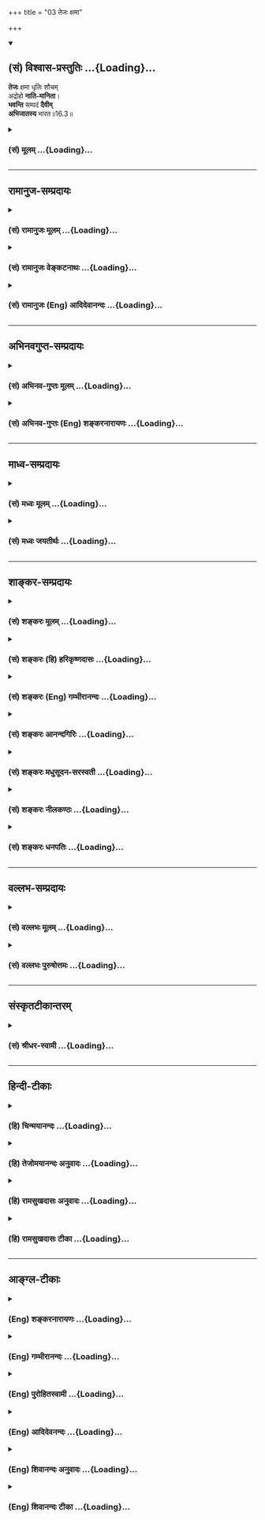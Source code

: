 +++
title = "03 तेजः क्षमा"

+++
<div class="js_include" newlevelforh1="2" title="(सं) विश्वास-प्रस्तुतिः" unfilled url="/purANam_vaiShNavam/mahAbhAratam/06-bhIShma-parva/03-bhagavad-gItA-parva/saMskRtam/vishvAsa-prastutiH/16_daivAsura-sampad-vib/03_tejaH_xamA.md">
<details open><summary><h2>(सं) विश्वास-प्रस्तुतिः ...{Loading}...</h2></summary>

**तेजः** क्षमा धृतिः शौचम्  
अद्रोहो **नाति-मानिता**।  
**भवन्ति** सम्पदं **दैवीम्**  
**अभिजातस्य** भारत॥16.3॥
</details>
</div>
<div class="js_include collapsed" newlevelforh1="3" title="(सं) मूलम्" unfilled url="/purANam_vaiShNavam/mahAbhAratam/06-bhIShma-parva/03-bhagavad-gItA-parva/saMskRtam/mUlam/16_daivAsura-sampad-vib/03_tejaH_xamA.md">
<details><summary><h3>(सं) मूलम् ...{Loading}...</h3></summary>

तेजः क्षमा धृतिः शौचमद्रोहो नातिमानिता।  
भवन्ति सम्पदं दैवीमभिजातस्य भारत।।16.3।।
</details>
</div>


_________________
## रामानुज-सम्प्रदायः
<div class="js_include collapsed" newlevelforh1="3" title="(सं) रामानुजः मूलम्" unfilled url="/purANam_vaiShNavam/mahAbhAratam/06-bhIShma-parva/03-bhagavad-gItA-parva/saMskRtam/rAmAnujaH/mUlam/16_daivAsura-sampad-vib/03_tejaH_xamA.md">
<details><summary><h3>(सं) रामानुजः मूलम् ...{Loading}...</h3></summary>

16.01 इति वीक्षताम्। 
</details>
</div>
<div class="js_include collapsed" newlevelforh1="3" title="(सं) रामानुजः वेङ्कटनाथः" unfilled url="/purANam_vaiShNavam/mahAbhAratam/06-bhIShma-parva/03-bhagavad-gItA-parva/saMskRtam/rAmAnujaH/venkaTanAthaH/16_daivAsura-sampad-vib/03_tejaH_xamA.md">
<details><summary><h3>(सं) रामानुजः वेङ्कटनाथः ...{Loading}...</h3></summary>

  
  
।।16.3।। भूतेतरविषयस्तेजश्शब्दः पराभिभवनसामर्थ्ये अन्यानपेक्षतायां वा
प्रयुज्यते अतोऽत्राभिभावकत्वाविनाभूतमनभिभवनीयत्वं विवक्षितम् तच्च
दुर्जनावकाशप्रदायिकार्पण्याभावद्वारेत्यभिप्रायेणाह -- दुर्जनैरिति।
अक्रोधात् क्षमाया विशेषं दर्शयति -- परनिमित्तपीडानुभवेऽपीति। निरपराधेषु
निर्विकारता ह्यौदासीन्यमात्रम्। न तु क्षमा पठ्यते च निरपराधेष्वपि क्रोधः
-- ब्राह्मणा गणिका वैद्याः सारमेयाश्च कुक्कुटाः। दृष्टमात्रेण कुप्यन्ति
न जाने तत्र कारणम् इतीत्यभिप्रायः। परेषु तं प्रतीति -- परेषां पीडानुभवं
प्रतीत्यर्थः। भयचापलनिवृत्तेः पृथगुक्तत्वादुपस्थितायामपि महत्यामापदि
शास्त्रीयानुष्ठानसङ्कल्पस्य अप्रच्युतावलम्बनमिह सात्त्विकी
धृतिरित्यभिप्रायेणाह -- महत्यामिति। महत्यापदि सम्प्राप्ते() स्मर्तव्यो
भगवान् हरिः \[म.भा.2।68।42\] इति सुकरमुख्यकर्तव्यापरित्यागादितरदपि
कर्तव्यं कृतमेव हि स्यादिति भावः। वक्ष्यति च सात्त्विकीं धृतिंधृत्या यया
धारयते मनःप्राणेन्द्रियक्रियाः। योगेनाव्यभिचारिण्या धृतिः सा पार्थ
सात्त्विकी \[18।33\] इति। योगेनाव्यभिचारिण्या
मोक्षसाधनभूतभगवदुपासनाख्यप्रयोजनेन प्रयोजनान्तरनिरपेक्षयेत्यर्थः।
शरीरवाङ्मनांसि ह्यशुचिपुरुषस्पर्शाशुचिद्रव्योपयोगादिभिरुपहतसत्त्वानि
तेषुतेषु कर्मस्वयोग्यानि शास्त्रैः शिष्यन्ते। तदभावोऽत्र
शौचमित्याहबाह्येति। प्रत्यक्षसिद्धकरणपाटवादिरूपकृत्ययोग्यताव्यवच्छेदायाह
-- शास्त्रीयेति। अहिंसाया उक्तत्वादद्रोहस्य ततो विशेषप्रदर्शनायाह --
परेष्वनुपरोध इति। प्रबलेन हि दुर्बलाः स्ववशे
स्थापिताः,स्वाच्छन्द्यान्निवार्यन्ते; सोऽयमुपरोधः तदकरणमत्रानुपरोध
इत्याह -- स्वच्छन्देति। स्वस्य तु योगोपकारी स्वच्छन्दवृत्तिनिरोधस्तप एव।
अतःपरेष्विति विशेषितम्। मानो गर्व इति पर्यायस्तु सामान्यत इह
निषेद्धुमिष्टः तथापि वंशवीर्यश्रुताद्यनुगुणं मात्रया भवन्नसौ सह्येतापि
अन्यथा भवन्नसुराणां धर्मतया वक्ष्यमाणोऽत्र न प्रसङ्गमर्हतीत्यभिप्रायेण
सोपसर्गमाननिषेध इत्याह -- अस्थाने गर्व इति।  
  
दैवीं सम्पदम् इत्युक्ते देवानां विभूतिः प्रतीयेत सा चात्र नान्वेति
अतोऽभिप्रेतमवतारयितुं व्युत्पत्तिं तावदाह -- देवसम्बन्धिनीति। सत्त्वं
देवगुणं विद्यादितरावासुरौ गुणौ इति विभागात्;सत्त्वात्सञ्जायते ज्ञानम्
\[14।17\] इति सत्त्वस्यानुष्ठानपर्यन्तज्ञानहेतुत्वाच्च
सत्त्वोत्तरत्वादेव भगवदाज्ञां नातिवर्तन्ते तदादावेवाह --
भगवदाज्ञानुवृत्तिशीला इति। सैव च तेषां सम्पदभिमता। अविवेकिनां
भोग्यतत्साधनसमृद्धिवत्तेषां भगवदाज्ञानुवृत्तेः
प्रीतिविषयत्वात्परमपुरुषार्थहेतुत्वाच्चेत्याह -- सा चेति। उक्तं
चमहात्मानस्तु मां पार्थ दैवीं प्रकृतिमाश्रिताः। भजन्त्यनन्यमनसो ज्ञात्वा
भूतादिमव्ययम् \[9।13\] इति। अन्यत्र चविष्णुभक्तिपरो देवः
\[वि.ध.109।74अ.पु.373।12\] इति। जातस्येत्यकर्मकस्य जायतेः
पतत्यादिष्विवोपसर्गवशाद्द्वितीयान्वयमाह -- तामभिमुखीकृत्येति। अभिरभागे
\[अष्टा.1।4।91\] इति कर्मप्रवचनीययोगाद्वा द्वितीया। अभिमुखीकृत्य
अभिलक्ष्य यथा दैवी सम्पद्भवति; तथा कृत्वा जातस्येति यावत्।
ईदृशगुणयुक्तानामेवंविधायाः सम्पदोऽवश्यम्भावित्वमत्र अभिमुखीकरणं
विवक्षितम्। तथा च स्मर्यते -- जायमानं हि पुरुषं यं पश्येन्मधुसूदनः।
सात्त्विकः स तु विज्ञेयः स वै मोक्षार्थचिन्तकः इति। तदिदमाह -- तां
निर्वर्तयितुं जातस्येति। ,

</details>
</div>
<div class="js_include collapsed" newlevelforh1="3" title="(सं) रामानुजः (Eng) आदिदेवानन्दः" unfilled url="/purANam_vaiShNavam/mahAbhAratam/06-bhIShma-parva/03-bhagavad-gItA-parva/saMskRtam/rAmAnujaH/english/AdidevAnandaH/16_daivAsura-sampad-vib/03_tejaH_xamA.md">
<details><summary><h3>(सं) रामानुजः (Eng) आदिदेवानन्दः ...{Loading}...</h3></summary>

16.3 'Grandeur' is the ality by virtue of which one cannot be
overpowered by the wicked. 'Forgiveness' is freedom from the feelings of
antagonism towards others even when they cause injury to oneself.
'Fortitude' is the sense of determination to do one's own duty even
under conditions of great danger. 'Purity' is fitness of the body and
the mind as prescribd in the scriptures for the performance of sacred
deeds. 'Freedom from hatred' is non-interference with others, viz.,
absence of interference in the actions of others according to their
wish. 'Over-pride' (Atimanita) is having unbridled self-esteem; freedom
from misplaced pride is meant here. These are the virtues that are found
in one who is born for the 'divine destiny.' The destiny associated with
the divinities is divine. The divinities are those who are devoted to
carry out the ;ndments of the Lord. It is their destiny. It is obedience
to the ;ndments of the Lord. The meaning is that these are endowments in
those who are born with a tendency or disposition towards them and seek
to attain their fulfilment.

</details>
</div>


_________________
## अभिनवगुप्त-सम्प्रदायः
<div class="js_include collapsed" newlevelforh1="3" title="(सं) अभिनव-गुप्तः मूलम्" unfilled url="/purANam_vaiShNavam/mahAbhAratam/06-bhIShma-parva/03-bhagavad-gItA-parva/saMskRtam/abhinava-guptaH/mUlam/16_daivAsura-sampad-vib/03_tejaH_xamA.md">
<details><summary><h3>(सं) अभिनव-गुप्तः मूलम् ...{Loading}...</h3></summary>

।।16.1 -- 16.5।। एतद्बुद्ध्वा इत्युक्तम्। बोधश्च नाम श्रुतिमयज्ञानान्तरम्
+++(S श्रुत -- )+++ इदमित्थम् इत्येवंभूतयुक्तिचिन्ताभावनामयज्ञानोदेयेन +++(S;;N
चिन्तामयज्ञानोदयेन)+++ विचारविमर्शपरमर्शादिरूपेण
विजातीयन्यक्कारविरहिततद्भावनामयस्वभ्यस्ताकारविज्ञानलाभे सति भवति।
यद्वक्ष्यते +++(S तद्वक्ष्यते N तद्वक्ष्यति)+++ -- विमृश्यैतदशेषेण यथेच्छसी
तथा कुरु +++(XVIII; 63)+++ इति। तत्र श्रुतिमये ज्ञाने गुरुशास्त्रे एव
प्राधान्येन प्रभवतः युक्तिचिन्ताभावनामये तु विमर्शक्षमता असाधारणा
शिष्यगुणसंपत् ( -- रणशिष्य -- ) प्रधानभूता। अतः अर्जुनस्यास्त्येवासौ
इत्यभिप्रायेण वक्ष्यमाणं विमृश्यैतत् इति वाक्यं सविषयं कर्तुं
परिकरबन्धयोजनाभिप्रायेण आह भगवान् गुरुः अभयम् इत्यादि। आसुरभागसन्नविष्टा
तामसी किल अविद्या। सा प्रवृद्धया दिव्यांशग्राहित्या विद्यया बाध्यते (
प्रवृद्धाया -- विद्याया बध्यते) इति वस्तुस्वभाव एषः। त्वं च विद्यात्मानं
दिव्यमंशं सात्त्विकमभिप्रपन्नः तस्मादान्तरीं मोहलक्षणामविद्यां विहाय
बाह्याविद्यात्मशत्रुहननलक्षणं +++(S बाह्यविद्या)+++ शास्त्रीयव्यापारम्
अनुतिष्ठ इत्यध्यायारम्भः। तथाहि -- अभयमित्यादि पाण्डवेत्यन्तम्।
दिव्यांशस्य इमानि चिह्नानि तानि स्फुटमेवाभिलक्ष्यन्ते +++(S;
स्फुटमेवोपलक्ष्यन्ते)+++। दमः +++(S omits दमः)+++ इन्द्रियजयः। चापलं
पूर्वापरमविमृश्य यत् करणम्; तदभावः अचापलम्। तेजः आत्मनि उत्साहग्रहणेन
मितत्वापाकरणम्। दैवी संपदेषा। सा च तव विमोक्षाय; कामनापरिहारात्।
अतस्त्वं शोकं मा प्रापः -- यथा भ्रात्रादीन् हत्वा सुखं कथमश्नुवीय इति।
शिष्टं स्पष्टम्।

</details>
</div>
<div class="js_include collapsed" newlevelforh1="3" title="(सं) अभिनव-गुप्तः (Eng) शङ्करनारायणः" unfilled url="/purANam_vaiShNavam/mahAbhAratam/06-bhIShma-parva/03-bhagavad-gItA-parva/saMskRtam/abhinava-guptaH/english/shankaranArAyaNaH/16_daivAsura-sampad-vib/03_tejaH_xamA.md">
<details><summary><h3>(सं) अभिनव-गुप्तः (Eng) शङ्करनारायणः ...{Loading}...</h3></summary>

6.3 See Coment under 16.5

</details>
</div>


_________________
## माध्व-सम्प्रदायः
<div class="js_include collapsed" newlevelforh1="3" title="(सं) मध्वः मूलम्" unfilled url="/purANam_vaiShNavam/mahAbhAratam/06-bhIShma-parva/03-bhagavad-gItA-parva/saMskRtam/madhvaH/mUlam/16_daivAsura-sampad-vib/03_tejaH_xamA.md">
<details><summary><h3>(सं) मध्वः मूलम् ...{Loading}...</h3></summary>

।।16.3।। क्षमा तु क्रोधाभावेन सहापकर्तुरनपकारः। अक्रोधदोषकृच्छत्रोः
क्षमावान्स निगद्यते इत्यभिधानात्।

</details>
</div>
<div class="js_include collapsed" newlevelforh1="3" title="(सं) मध्वः जयतीर्थः" unfilled url="/purANam_vaiShNavam/mahAbhAratam/06-bhIShma-parva/03-bhagavad-gItA-parva/saMskRtam/madhvaH/jayatIrthaH/16_daivAsura-sampad-vib/03_tejaH_xamA.md">
<details><summary><h3>(सं) मध्वः जयतीर्थः ...{Loading}...</h3></summary>

।।16.3।। अक्रोधः \[16।2\] इत्युक्तत्वात् क्षमेति पुनरुक्तिरित्यत आह --
**क्षमा त्वि**ति। क्रोधं दोषं अपकारं च न करोतीत्यक्रोधदोषकृत्।
शत्रोरपकर्तुः।

</details>
</div>


_________________
## शाङ्कर-सम्प्रदायः
<div class="js_include collapsed" newlevelforh1="3" title="(सं) शङ्करः मूलम्" unfilled url="/purANam_vaiShNavam/mahAbhAratam/06-bhIShma-parva/03-bhagavad-gItA-parva/saMskRtam/shankaraH/mUlam/16_daivAsura-sampad-vib/03_tejaH_xamA.md">
<details><summary><h3>(सं) शङ्करः मूलम् ...{Loading}...</h3></summary>

।।16.3।। --,**तेजः** प्रागल्भ्यं न त्वग्गता दीप्तिः। **क्षमा**
आक्रुष्टस्य ताडितस्य वा अन्तर्विक्रियानुत्पत्तिः; उत्पन्नायां
विक्रियायाम् उपशमन् अक्रोधः इति अवोचाम। इत्थं क्षमायाः अक्रोधस्य च
विशेषः। **धृतिः** देहेन्द्रियेषु अवसादं प्राप्तेषु तस्य प्रतिषेधकः
अन्तःकरणवृत्तिविशेषः; येन उत्तम्भितानि करणानि देहश्च न अवसीदन्ति।
**शौचं** द्विविधं मृज्जलकृतं बाह्यम् आभ्यन्तरं च मनोबुद्ध्योः नैर्मल्यं
मायारागादिकालुष्याभावः एवं द्विविधं शौचम्। **अद्रोहः** परजिघांसाभावः
अहिंसनम्। **नातिमानिता** अत्यर्थं मानः अतिमानः; सः यस्य विद्यते सः
अतिमानी; तद्भावः अतिमानिता; तदभावः नातिमानिता आत्मनः पूज्यतातिशयभावनाभाव
इत्यर्थः। **भवन्ति** अभयादीनि एतदन्तानि **संपदं अभिजातस्य।** किं
विशिष्टां संपदम् **दैवीं** देवानां या संपत् ताम् अभिलक्ष्य जातस्य
देवविभूत्यर्हस्य भाविकल्याणस्य इत्यर्थः; हे **भारत**।। अथ इदानीं आसुरी
संपत् उच्यते --,

</details>
</div>
<div class="js_include collapsed" newlevelforh1="3" title="(सं) शङ्करः (हि) हरिकृष्णदासः" unfilled url="/purANam_vaiShNavam/mahAbhAratam/06-bhIShma-parva/03-bhagavad-gItA-parva/saMskRtam/shankaraH/hindI/harikRShNadAsaH/16_daivAsura-sampad-vib/03_tejaH_xamA.md">
<details><summary><h3>(सं) शङ्करः (हि) हरिकृष्णदासः ...{Loading}...</h3></summary>

।।16.3।। तथा --, तेज प्रागल्भ्य ( तेजस्विता ); चमड़ीकी चमक नहीं। क्षमा --
गाली दी जाने या ताड़ना दी जानेपर भी अन्तःकरणमें विकार उत्पन्न न होना।
उत्पन्न हुए विकारको शान्ति कर देना तो पहले अक्रोधके नामसे कह चुके हैं।
क्षमा और अक्रोधका इतना ही भेद है। धृति शरीर और इन्द्रियादिमें थकावट
उत्पन्न होनेपर; उस थकावटको हटानेवाली जो अन्तःकरणकी वृत्ति है; उसका नाम
धृति है; जिसके द्वारा उत्साहित की हुई इन्द्रियाँ और शरीर कार्यमें नहीं
थकते। शौच दो प्रकारकी शुद्धि; अर्थात् मिट्टी और जल आदिसे बाहरकी शुद्धि;
एवं कपट और रागादिकी कालिमाका अभाव होकर मनबुद्धिकी निर्मलतारूप भीतरकी
शुद्धि; इस प्रकार दो तरह की शुद्धि। अद्रोह -- दूसरेका घात करनेकी इच्छाका
अभाव; यानी हिंसा न करना। अतिमानिताका अभाव अत्यन्त मानका नाम अतिमान है;
वह जिसमें हो वह अतिमानी है; उसका भाव अतिमानिता है; उसका जो अभाव है वह
नातिमानिता है; अर्थात् अपनेमें अतिशय पूज्य भावनाका न होना। हे भारत अभय
से लेकर यहाँतकके ये सब लक्षण; सम्पत्तियुक्त उत्पन्न हुए पुरुषमें होते
हैं। कैसी सम्पत्तिसे युक्त पुरुषमें होते हैं जो दैवी सम्पत्तिको साथ लेकर
उत्पन्न हुआ है; अर्थात् जो देवताओंकी विभूतिका योग्य पात्र है और
भविष्यमें जिसका कल्याण होना निश्चित है; उस पुरुषके ये लक्षण होते हैं।

</details>
</div>
<div class="js_include collapsed" newlevelforh1="3" title="(सं) शङ्करः (Eng) गम्भीरानन्दः" unfilled url="/purANam_vaiShNavam/mahAbhAratam/06-bhIShma-parva/03-bhagavad-gItA-parva/saMskRtam/shankaraH/english/gambhIrAnandaH/16_daivAsura-sampad-vib/03_tejaH_xamA.md">
<details><summary><h3>(सं) शङ्करः (Eng) गम्भीरानन्दः ...{Loading}...</h3></summary>

16.3 Tajah, vigour, not the brightness of the skin; ksama, forgiveness,
absence of internal perturbation when offened or assulated-absence of
anger has been explained by us as the calming down of a perturbed mind;
thus, forgiveness and absence of anger are distinguished; dhrtih,
fortitude, a particular function of the mind which removes the tedium of
the body and organs when they become exhausted, and being rejuvenated by
which the body and organs do not feel any fatigue; saucam, purity-is of
two kinds: external, with the help of earth and water; and internal, the
cleanliness of mind and intellect, the absence of such impurities as
trickery, attachment, etc.; purity of these two kinds; adrohah, freedom
from malice, absence of the desire to injure others, absence of hatred;
na-atimanita, absence of haughtiness-too much self-esteem (mana) is
atimanah; one having that is atimani; its abstract form is atimanita;
absence of that, na-atimanita, i.e., absence of the feeling of one's
being too honourable. These (alities) beginning with fearlessness and
ending with this, O scion of the Bharata dynasty, bhavanti, are; (the
alities) abhijatasya, of one destined to have;-what kind of nature;-the
daivim, divine; sampadam, nature-of one destined to have divine
attributes, of one who is worthy of the excellence of the gods, i.e., of
one who would be illustrations in future. Thereafter, the demoniacal
nature is now being stated:

</details>
</div>
<div class="js_include collapsed" newlevelforh1="3" title="(सं) शङ्करः आनन्दगिरिः" unfilled url="/purANam_vaiShNavam/mahAbhAratam/06-bhIShma-parva/03-bhagavad-gItA-parva/saMskRtam/shankaraH/AnandagiriH/16_daivAsura-sampad-vib/03_tejaH_xamA.md">
<details><summary><h3>(सं) शङ्करः आनन्दगिरिः ...{Loading}...</h3></summary>

।।16.3।। दैवीं संपदं प्राप्तस्य विशेषणान्तराण्यपि सन्तीत्याह --
**किञ्चेति।** व्यावर्त्यं कीर्तयति -- **नेति।** अध्यात्माधिकारादिति
शेषः। क्षमाक्रोधयोरेकार्थत्वेन पौनरुक्त्यमाशङ्क्य परिहरति --
**उत्पन्नायामिति।** तयोरेवं विशेषादपौनरुक्त्यं फलतीत्याह --
**इत्थमिति।** वृत्तिविशेषमेव विशदयति -- **येनेति।** शौचस्य द्वैविध्यमेव
प्रकटयति -- **मृज्जलेत्यादिना।** नैर्मल्यमेव स्फोरयति -- **मायेति।**
उक्तमुपसंहरति -- **एवमिति।** अतिमानित्वाभावमेव व्यनक्ति -- **आत्मन
इति।** कस्यैतानि विशेषणानीत्यपेक्षायामाह -- **भवन्तीति।** साधकस्य
मनुष्यदेहस्थस्यैव कथं दैवीं संपदमभिलक्ष्य जातत्वमित्याशङ्क्याह --
**दैवीति।**

</details>
</div>
<div class="js_include collapsed" newlevelforh1="3" title="(सं) शङ्करः मधुसूदन-सरस्वती" unfilled url="/purANam_vaiShNavam/mahAbhAratam/06-bhIShma-parva/03-bhagavad-gItA-parva/saMskRtam/shankaraH/madhusUdana-sarasvatI/16_daivAsura-sampad-vib/03_tejaH_xamA.md">
<details><summary><h3>(सं) शङ्करः मधुसूदन-सरस्वती ...{Loading}...</h3></summary>

।।16.3।। तेज इति। तेजः प्रागल्भ्यं स्त्रीबालकादिभिर्मूढैरनभिभाव्यत्वम्।
क्षमा सत्यपि सामर्थ्ये परिभवहेतुंप्रति क्रोधस्यानुत्पत्तिः।
धृतिर्देहेन्द्रियेष्ववसादं प्राप्तेष्वपि तदुत्तम्भकः प्रयत्नविशेषः।
येनोत्तम्भितानि करणानि शरीरं च नावसीदन्ति। एतत्त्रयं
क्षत्रियस्यासाधारणम्। शौचमाभ्यन्तरं अर्थप्रयोगादौ मायानृतादिराहित्यं नतु
मृज्जलादिजनितं बाह्यमत्र ग्राह्यम्। तस्य शरीरशुद्धिरूपतया
बाह्यत्वेनान्तःकरणवासनाशोधकत्वाभावात् तद्वासनानामेव
सात्त्विकादिभेदभिन्नानां दैव्यासुर्यादिसंपद्रूपत्वेनात्र
प्रतिपिपादयिषितत्वात्। स्वाध्यायादिवत्केनचिद्रूपेण वासनारूपत्वे
तदप्यादेयमेव। द्रोहः परजिघांसया शस्त्रग्रहणादि तदभावोऽद्रोहः। एतद्वयं
वैश्यस्यासाधारणम्। अत्यर्थं मानितात्मनि
पूज्यत्वातिशयभावनातिमानिता,तदभावो नातिमानिता पूज्येषु नम्रता। अयं
शूद्रस्यासाधारणो धर्मः। तमेतं वेदानुवचनेन ब्राह्मणा विविदिषन्ति यज्ञेन
दानेन तपसाऽनाशकेन इत्यादिश्रुत्या विविदिषौपयिकतया विनियुक्ता असाधारणाः
साधारणाश्च वर्णाश्रमधर्मा इहोपलक्ष्यन्ते। एते धर्मा भवन्ति निष्पद्यन्ते
दैवीं शुद्धसत्वमयीं संपदं वासनासन्ततिं शरीरारम्भकाले
पुण्यकर्मभिरभिव्यक्तामभिलक्ष्य जातस्य पुरुषस्यतं विद्याकर्मणी
समन्वारभेते पूर्वप्रज्ञा च पुण्यः पुण्येन कर्मणा भवति पापः पापेन
इत्यादिश्रुतिभ्यः। हे भारतेति संबोधयन् शुद्धवंशोद्भवत्वेन
पूतत्वात्त्वमेतादृशधर्मयोग्योऽसीति सूचयति।

</details>
</div>
<div class="js_include collapsed" newlevelforh1="3" title="(सं) शङ्करः नीलकण्ठः" unfilled url="/purANam_vaiShNavam/mahAbhAratam/06-bhIShma-parva/03-bhagavad-gItA-parva/saMskRtam/shankaraH/nIlakaNThaH/16_daivAsura-sampad-vib/03_tejaH_xamA.md">
<details><summary><h3>(सं) शङ्करः नीलकण्ठः ...{Loading}...</h3></summary>

।।16.3।। किञ्च तेजः प्रागल्भ्यं न तूग्रता। क्षमा आक्रुष्टस्य ताडितस्य
वान्तर्विक्रियानुत्पत्तिः। उत्पन्नाया विक्रियायाः प्रशमनमक्रोध
इत्युक्तम्। धृतिर्देहेन्द्रियेष्ववसादं प्राप्तेषु तस्य
प्रतिषेधकोऽन्तःकरणवृत्तिविशेषो येनोत्तम्भितानि देहादीनि नावसीदन्ति। शौचं
द्विविधं मृज्जलाभ्यां बाह्यम्; आन्तरं मनोबुद्ध्योर्नैर्मल्यं
मायारागादिकालुष्याभावः। अद्रोहः परजिघांसाया अभावः। नातिमानिता अत्यन्तं
मानराहित्यम्। एतानि अभयादीनि दैवीं सत्त्वप्रधानां संपदं अभिलक्ष्य जातस्य
स्वभावतो भवन्ति हे भारत।

</details>
</div>
<div class="js_include collapsed" newlevelforh1="3" title="(सं) शङ्करः धनपतिः" unfilled url="/purANam_vaiShNavam/mahAbhAratam/06-bhIShma-parva/03-bhagavad-gItA-parva/saMskRtam/shankaraH/dhanapatiH/16_daivAsura-sampad-vib/03_tejaH_xamA.md">
<details><summary><h3>(सं) शङ्करः धनपतिः ...{Loading}...</h3></summary>

।।16.3।। किंच तेजः प्रागल्भ्यं मूढैरभिभवितुमशक्यत्वम्। सत्यपि
विक्रियाकारणाक्रोशादौ विक्रियानुत्पत्तिः क्षमा। उत्पन्नाया विक्रियाया
उपशमनक्रोध मूढैरभिभवितुमशक्यत्वम्। सत्यपि विक्रियाकारणाक्रोशादौ
विक्रियानुत्पत्तिः क्षमा। उत्पन्नाया विक्रियाया उपशमनक्रोध
इत्यक्रोधेनापौनरुक्त्यम्। धृतिर्धैर्यमन्तःकरणस्य वृत्तिविशेषो
येनोत्तम्भितानि करणानि देहश्चावसादकारणे सत्यपि नावसीदति। शौचं द्विविधं
बाह्यमाभ्यन्तरं च मृज्जलाभ्यां कृतं बाह्यं मायारागादिकालुष्याभावेन
मनोबुद्य्धोर्नैर्मल्यमाभ्यन्तरम्। स्वाध्यायादिवद्वाह्यशोचस्यापि
सात्त्विकवासनाधीनत्वेन बाह्यं शौचमत्र न ग्राह्यं तस्य शरीरशुद्धिरुपतया
बाह्यत्वेनान्तःकरणवासनाशोधकत्वाभावादिति प्रत्युक्तम्।
परिजिघांसाभावोऽद्रोहः। आत्मनः पूज्यतातिशयभावनाऽतिमानिता तदभावो
नातिमानिता। एतान्यभयादीनि एतदन्तानि सात्त्विकीं सत्त्वप्रधानां दैवीं
देवानां संपदमभिलक्ष्य जातस्य दैवीविभूत्यर्हस्य भाविकल्याणस्य भवन्ति।
त्वमपि उत्तमवंशोद्भवत्वाद्दैवीं संपदमभिलक्ष्य जातोऽसीति सूचयन्नाह
भारतेति।

</details>
</div>


_________________
## वल्लभ-सम्प्रदायः
<div class="js_include collapsed" newlevelforh1="3" title="(सं) वल्लभः मूलम्" unfilled url="/purANam_vaiShNavam/mahAbhAratam/06-bhIShma-parva/03-bhagavad-gItA-parva/saMskRtam/vallabhaH/mUlam/16_daivAsura-sampad-vib/03_tejaH_xamA.md">
<details><summary><h3>(सं) वल्लभः मूलम् ...{Loading}...</h3></summary>

।।16.1 -- 16.3।। पूर्वाध्यायेयो मामेवमसम्मूढो जानाति पुरुषोत्तमम्
\[15।19\] इत्युक्तं; तत्रबुद्धिर्ज्ञानमसम्मोहः इत्युक्तत्वादसम्मूढस्य
दैवत्वं; तदितरस्य चासुरत्वमिति विभजन् पूर्वं दैवीं सम्पदमाह त्रिभिः
श्रीभगवान् -- अभयमिति। एते षड्विंशतिगुणाः दैवीं सम्पदमभिजातस्य भवन्ति;
देवसम्बन्धिनी दैवी। देवा भगवद्वचनानुवर्त्तिर्धमशीलास्तेषां
सम्पत्साधनरूपा सामग्री सृष्टिर्वा; सा च भगवन्निगमधर्मानुवर्त्तिकैव;
तामभिजातस्य दैवजीवस्य भवन्तीत्यर्थः।

</details>
</div>
<div class="js_include collapsed" newlevelforh1="3" title="(सं) वल्लभः पुरुषोत्तमः" unfilled url="/purANam_vaiShNavam/mahAbhAratam/06-bhIShma-parva/03-bhagavad-gItA-parva/saMskRtam/vallabhaH/puruShottamaH/16_daivAsura-sampad-vib/03_tejaH_xamA.md">
<details><summary><h3>(सं) वल्लभः पुरुषोत्तमः ...{Loading}...</h3></summary>

  
  
।।16.3।। तेजो भगवत्कृपाप्रागल्भ्येनाधृष्यत्वम्; क्षमा विद्यमाने सामर्थ्ये
परिभवादिषु क्रोधानुत्पत्तिः; धृतिः लौकिकालौकिकदुःखादिषु चित्तस्थैर्यम्;
शौचं स्नानादिभगवत्स्मरणादिना च बाह्याभ्यन्तरशुद्धिः; अद्रोहः
परानिष्टचिन्तनाभावः; अतिमानिता आत्मनि सर्वाधिक्यज्ञानं तदभावो
नातिमानिता। एतानि सर्वाणि दैवीं भगवत्क्रीडौपयिकीं सात्त्विकीं
सम्पदमभिजातस्य भगवदाभिमुख्येन भगवत्कृपया तस्य भवन्ति। एतद्धर्मवत्त्वे
भगवदाभिमुख्यं ज्ञेयमिति भावः। भारतेति विश्वासार्थं सम्बोधनम्।  
  

</details>
</div>


_________________
## संस्कृतटीकान्तरम्
<div class="js_include collapsed" newlevelforh1="3" title="(सं) श्रीधर-स्वामी" unfilled url="/purANam_vaiShNavam/mahAbhAratam/06-bhIShma-parva/03-bhagavad-gItA-parva/saMskRtam/shrIdhara-svAmI/16_daivAsura-sampad-vib/03_tejaH_xamA.md">
<details><summary><h3>(सं) श्रीधर-स्वामी ...{Loading}...</h3></summary>

।।16.3।। किंच **-- तेज इति।** तेजः प्रागल्भ्यं; क्षमा
परिभवादिषूत्पद्यमानेषु क्रोधप्रतिबन्धः; धृतिर्दुःखादिभिरवसीदतश्चित्तस्य
स्थिरीकरणम्; शौचं बाह्याभ्यन्तरशुद्धिः; अद्रोहो जिघांसाराहित्यं;
अतिमानिता आत्मन्यतिपूज्यत्वाभिमानस्तदभावो नातिमानिता; एतान्यभयादीनि
षड्विंशतिप्रकाराणि दैवीं संपदमभिजातस्य भवन्ति। देवयोग्यां सात्त्विकीं
संपदमभिलक्ष्य तदाभिमुख्येन जातस्य भाविकल्याणस्य पुंसो भवन्तीत्यर्थः।

</details>
</div>


_________________
## हिन्दी-टीकाः
<div class="js_include collapsed" newlevelforh1="3" title="(हि) चिन्मयानन्दः" unfilled url="/purANam_vaiShNavam/mahAbhAratam/06-bhIShma-parva/03-bhagavad-gItA-parva/hindI/chinmayAnandaH/16_daivAsura-sampad-vib/03_tejaH_xamA.md">
<details><summary><h3>(हि) चिन्मयानन्दः ...{Loading}...</h3></summary>

।।16.3।। तेज यह केवल मुखमण्डल की ही आभा नहीं है; जो पौष्टिक आहार और
पर्याप्त विश्राम से प्राप्त होती है। तेज शब्द से ज्ञानी पुरुष के मात्र
शारीरिक सौन्दर्य या तेज से ही अभिप्राय नहीं है। अध्यात्म की आभा कोई ऐसा
प्रभामण्डल नहीं है; जो ज्ञानी के मुख के चारों ओर अग्निवृत के समान
जगमगाता हो। तत्त्वदर्शी ऋषि का तेज है; उसकी बुद्धि की प्रतिभा; नेत्रों
में जगमगाता आनन्द; सन्तप्त हृदयों को शीतलता प्रदान करने वाली शान्ति की
सुरभि; कर्मों में उसका अविचलित सन्तुलन; प्राणिमात्र के प्रति उसके हृदय
में स्थित प्रेम का आनन्द और उसके अन्तरतम से प्रकाशित आनन्द का प्रकाश। यह
तेज ही उस ऋषि के व्यक्तित्व का प्रबल आकर्षण होता है; जो प्रचुर शक्ति और
उत्साह के साथ सब की सेवा करता है और उसी में स्वयं को धन्य समझता है। क्षमा
जिस सन्दर्भ में इस गुण का उल्लेख किया गया है; उससे इसका अर्थ गाम्भीर्य
बढ़ जाता है। सामान्य दुख और कष्ट; अपमान और पीड़ा को धैर्यपूर्वक सहन करनै
की क्षमता ही क्षमा का सम्पूर्ण अर्थ नहीं है। बाह्य जगत् के अत्यधिक
शक्तिशाली विरोध तथा उत्तेजित करने वाली परिस्थितयों के होने पर भी उनका
सामना करने का सूक्ष्म कोटि का साहस और अविचलित शान्ति का नाम क्षमा
है। धृति जब कोई व्यक्ति साहसपूर्वक जीना चाहता है; तब वह अपने जीवन में
सदैव सुखद वातावरण; अनुकूल परिस्थितयाँ और अपने कार्य में सफलता के सहायक
सुअवसरों को प्राप्त करने की अपेक्षा नहीं कर सकता है। सामान्यत; एक दुर्बल
व्यक्तित्व के पुरुष को अचानक निराशा आकर घेर लेती है और वह कार्य को
अपूर्ण ही छोड़कर अपने कार्य क्षेत्र से निवृत्त हो जाता है। अनेक लोग तो
ऐसे समय हतोत्साह होकर कार्य को त्याग देते हैं; जब विजयश्री उन्हें वरमाला
पहनाने को तत्पर हो रही होती है निश्चल भाव से कार्यरत रहने के लिए मनुष्य
को एक अतिरिक्त शक्ति की आवश्यकता होती है; जिसके द्वारा वह अपनी क्लान्त
और श्रान्त आस्था काे पोषित कर दृढ़ बना सकता है। पुन एक युक्त पुरुष में
निहित वह गुप्त शक्ति है धृति अर्थात् धैर्य। श्रद्धा की शक्ति; लक्ष्य में
आस्था; उद्देश्य की एकरूपता; आदर्श का स्पष्ट दर्शन और त्याग की साहसिक
भावना ये सब वे शक्ति श्रोत हैं; जहाँ से धृति की बूंदें रिसती हुई
प्रवाहित होकर श्रम; अवसाद एवं निराशा आदि का परिहार करती हैं। शौचम्
(शुद्धि) यह शब्द न केवल अन्तकरण के विचारों एवं उद्देश्यों की शुद्धि को
इंगित करता है; वरन् इसके द्वारा वातावरण की शुद्धि; अपने वस्त्रों की और
वस्तुओं की स्वच्छता भी सूचित की गयी है। आन्तरिक शुद्धि पर ही अत्यधिक बल
देने के फलस्वरूप हम अपने समाज में बाह्य शुद्धि की सर्वथा उपेक्षा की जाते
हुए देखते हैं। वस्त्रों की तथा नगर की स्वच्छता हमारे राष्ट्र में दुर्लभ
हो गयी है। यद्यपि हमारे धर्म में साधक के लिए शुद्धि और स्वच्छता इन दोनों
को ही अपरिहार्य बताया गया है; तथापि धर्णप्राण भक्तगण भी इनके प्रति
उदासीन ही दिखाई देते हैं। अद्रोह अहिंसा का अर्थ है; किसी को भी पीड़ा न
पहुँचाना और अद्रोह का अर्थ है मन में कभी हिंसा का भाव न उठना। जैसे; कोई
भी व्यक्ति कभी स्वप्न में भी स्वयं को पीड़ित करने का विचार नहीं करता;
वैसे ही आत्मैकत्व का बोध प्राप्त पुरुष के मन में किसी के प्रति भी द्रोह
की भावना नहीं आती; क्योंकि अन्य को कष्ट देने का अर्थ स्वयं को ही पीड़ित
करना है। न अतिमानिता इसका अर्थ है स्वयं की पूजनीयता के विषय में
अतिशयोक्ति पूर्ण विचार न रखना। अतिमान के नहीं होने पर मनुष्य स्वयं को
तत्काल ही सहस्रों अपरिहार्य उत्तेजनाओं से तथा अनावश्यक उत्तरदायित्वों से
मुक्त कर सकता है। गर्वमुक्त पुरुष के लिए जीवन पक्षी के पंख के समान
भारहीन होता है; जबकि एक अतिमानी पुरुष के लिए अपना जीवन प्राणदण्ड की शूली
के समान बन जाता है; जिसे अत्यन्त कष्टपूर्वक वहन करते हुए उसे चलना पड़ता
है; जब कि वह शूली उसके कंधों के मांस को निर्दयतापूर्वक छील रही होती
है। उपर्युक्त छब्बीस गुण दैवीसम्पदा से सम्पन्न व्यक्ति के स्वभाव का पूर्ण
चित्रण करते हैं। पूर्णत्व प्राप्ति के सभी इच्छुक साधकों के मार्गदर्शन के
रूप में इन गुणों का यहाँ उल्लेख किया गया है। जिस मात्रा में; उपर्युक्त
दैवीगुणों के अनुरूप हम अपने जीवन को पुर्नव्यवस्थित करने में सक्षम होते
हैं और जीवन की ओर देखने के अपने दृष्टिकोण में परिवर्तन ला सकते हैं; उसी
मात्रा में हम अपनी शक्तियों के निष्प्रयोजक व्यय को अवरुद्ध कर उन्हें
सुरक्षित रख सकते हैं। इन जीवन मूल्यों का सम्मान करते हुए उन्हें जीने का
अर्थ ही सम्यक् जीवन पद्धति को अपनाना है। अब; आसुरी सम्पदा का वर्णन करते
हैं

</details>
</div>
<div class="js_include collapsed" newlevelforh1="3" title="(हि) तेजोमयानन्दः अनुवादः" unfilled url="/purANam_vaiShNavam/mahAbhAratam/06-bhIShma-parva/03-bhagavad-gItA-parva/hindI/tejomayAnandaH/anuvAdaH/16_daivAsura-sampad-vib/03_tejaH_xamA.md">
<details><summary><h3>(हि) तेजोमयानन्दः अनुवादः ...{Loading}...</h3></summary>

।।16.3।। हे भारत ! तेज, क्षमा, धैर्य, शौच (शुद्धि), अद्रोह और अतिमान
(गर्व) का अभाव ये सब दैवी संपदा को प्राप्त पुरुष के लक्षण हैं।।

</details>
</div>
<div class="js_include collapsed" newlevelforh1="3" title="(हि) रामसुखदासः अनुवादः" unfilled url="/purANam_vaiShNavam/mahAbhAratam/06-bhIShma-parva/03-bhagavad-gItA-parva/hindI/rAmasukhadAsaH/anuvAdaH/16_daivAsura-sampad-vib/03_tejaH_xamA.md">
<details><summary><h3>(हि) रामसुखदासः अनुवादः ...{Loading}...</h3></summary>

।।16.3।। तेज (प्रभाव), क्षमा, धैर्य, शरीरकी शुद्धि, वैरभावका न रहना और
मानको न चाहना, हे भरतवंशी अर्जुन ! ये सभी दैवी सम्पदाको प्राप्त हुए
मनुष्यके लक्षण हैं।

</details>
</div>
<div class="js_include collapsed" newlevelforh1="3" title="(हि) रामसुखदासः टीका" unfilled url="/purANam_vaiShNavam/mahAbhAratam/06-bhIShma-parva/03-bhagavad-gItA-parva/hindI/rAmasukhadAsaH/TIkA/16_daivAsura-sampad-vib/03_tejaH_xamA.md">
<details><summary><h3>(हि) रामसुखदासः टीका ...{Loading}...</h3></summary>

।।16.3।।***व्याख्या--*'तेजः'--**महापुरुषोंका सङ्ग मिलनेपर उनके प्रभावसे
प्रभावित होकर साधारण पुरुष भी दुर्गुण-दुराचारोंका त्याग करके
सद्गुण-सदाचारोंमें लग जाते हैं। महापुरुषोंकी उस शक्तिको ही यहाँ 'तेज'
कहा है। ऐसे तो क्रोधी आदमीको देखकर भी लोगोंको उसके स्वभावके विरुद्ध काम
करनेमें भय लगता है; परन्तु यह क्रोधरूप दोषका तेज है।  
 साधकमें दैवी सम्पत्तिके गुण प्रकट होनेसे उसको देखकर दूसरे लोगोंके
भीतर स्वाभाविक ही सौम्यभाव आते हैं अर्थात् उस साधकके सामने दूसरे लोग
दुराचार करनेमें लज्जित होते हैं, हिचकते हैं और अनायास ही सद्भावपूर्वक
सदाचार करने लग जाते हैं। यही उन दैवी-सम्पत्तिवालोंका तेज (प्रभाव) है।  
**'क्षमा'--**बिना कारण अपराध करनेवालेको दण्ड देनेकी सामर्थ्य रहते
हुए भी उसके अपराधको सह लेना और उसको माफ कर देना 'क्षमा'**(टिप्पणी प₀
798)** है। यह क्षमा मोह-ममता, भय और स्वार्थको लेकर भी की जाती है;
जैसे--पुत्रके अपराध कर देनेपर पिता उसे 'क्षमा' कर देता है, तो यह क्षमा
मोह-ममताको लेकर होनेसे शुद्ध नही है। इसी प्रकार किसी बलवान् एवं क्रूर
व्यक्तिके द्वारा हमारा अपराध किये जानेपर हम भयवश उसके सामने कुछ नहीं
बोलते, तो यह क्षमा भयको लेकर है। हमारी धन-सम्पत्तिकी जाँच-पड़ताल करनेके
लिये इन्सपेक्टर आता है, तो वह हमें धमकाता है, अनुचित भी बोलता है और उसका
ठहरना हमें बुरा भी लगता है तो भी स्वार्थ-हानिके भयसे हम उसके सामने कुछ
नहीं बोलते, तो यह क्षमा स्वार्थको लेकर है। पर ऐसी क्षमा वास्तविक क्षमा
नहीं है। वास्तविक क्षमा तो वही है, जिसमें 'हमारा अनिष्ट करनेवालेको यहाँ
और परलोकमें भी किसी प्रकारका दण्ड न मिले' -- ऐसा भाव रहता है। क्षमा
माँगना भी दो रीतिसे होता है --(1) हमने किसीका अपकार किया, तो उसका दण्ड
हमें न मिले -- इस भयसे भी क्षमा माँगी जाती है; परन्तु इस क्षमामें
स्वार्थका भाव रहनेसे यह ऊँचे दर्जेकी क्षमा नहीं है।  
(2) हमसे किसीका अपराध हुआ, तो अब यहाँसे आगे उम्रभर ऐसा अपराध फिर कभी
नहीं करूँगा -- इस भावसे जो क्षमा माँगी जाती है, वह अपने सुधारकी दृष्टिको
लेकर होती है और ऐसी क्षमा माँगनेसे ही मनुष्यकी उन्नति होती है।  
मनुष्य क्षमाको अपनेमें लाना चाहे तो कौन-सा उपाय करे; यदि मनुष्य अपने
लिये किसीसे किसी प्रकारके सुखकी आशा न रखे और अपना अपकार करनेवालेका बुरा
न चाहे; तो उसमें क्षमाभाव प्रकट हो जाता है।  
**'धृतिः'--**किसी भी अनुकूल या प्रतिकूल परिस्थितिमें विचलित न होकर
अपनी स्थितिमें कायम रहनेकी शक्तिका नाम 'धृति' (धैर्य) है (गीता 18।
33)।  
वृत्तियाँ सात्त्विक होती हैं तो धैर्य ठीक रहता है और वृत्तियाँ
राजसी-तामसी होती हैं तो धैर्य वैसा नहीं रहता। जैसे बद्रीनारायणके
रास्तेपर चलनेवालेके लिये कभी गरमी, चढ़ाई आदि प्रतिकूलताएँ आती हैं और कभी
ठण्डक, उतराई आदि अनुकूलताएँ आती हैं, पर चलनेवालेको उन प्रतिकूलताओं और
अनूकूलताओंको देखकर ठहरना नहीं है, प्रत्युत 'हमें तो बद्रीनारायण पहुँचना
है' -- इस उद्देश्यसे धैर्य और तत्परतापूर्वक चलते रहना है। ऐसे ही साधकको
अच्छी-मन्दी वृत्तियों और अनुकूल-प्रतिकूल परिस्थितियोंकी ओर देखना ही नहीं
चाहिये। इनमें उसे धीरज धारण करना चाहिये; क्योंकि जो अपना उद्देश्य सिद्ध
करना चाहता है, वह मार्गमें आनेवाले सुख और दुःखको नहीं देखता--  
**मनस्वी कार्यार्थी न गणयति दुःखं न च सुखम्।।  
(भर्तृहरिनीतिशतक)**  
**'शौचम्'--**बाह्यशुद्धि एवं अन्तःशुद्धिका नाम 'शौच' है (टिप्पणी प₀
799.1)। परमात्मप्राप्तिका उद्देश्य रखनेवाला साधक बाह्यशुद्धिका भी खयाल
रखता है; क्योंकि बाह्यशुद्धि रखनेसे अन्तःकरणकी शुद्धि स्वतः होती है और
अन्तःकरण शुद्ध होनेपर बाह्य-अशुद्धि उसको सुहाती नहीं। इस विषयपर पतञ्जलि
महाराजने कहा है -- **शौचात् स्वाङ्गजुगुप्सा परैरसंसर्गः।**(योगदर्शन 2।
40)'शौचसे साधककी अपने शरीरमें घृणा अर्थात् अपवित्र-बुद्धि और दूसरोंसे
संसर्ग न करनेकी इच्छा होती है। '  
तात्पर्य यह है कि अपने शरीरको शुद्ध रखनेसे शरीरकी अपवित्रताका ज्ञान
होता है। शरीरकी अपवित्रताका ज्ञान होनेसे सम्पूर्ण शरीर इसी तरहके हैं --
इसका बोध होता है। इस बोधसे दूसरे शरीरोंके प्रति जो आकर्षण होता है, उसका
अभाव हो जाता है अर्थात् दूसरे शरीरोंसे सुख लेनेकी इच्छा मिट जाती है।  
बाह्यशुद्धि चार प्रकारसे होती है -- (1) शारीरिक (2) वाचिक, (3)
कौटुम्बिक और (4) आर्थिक।  
(1) **'शारीरिक शुद्धि'--**प्रमाद, आलस्य, आरामतलबी, स्वाद-शौकीनी आदिसे
शरीर अशुद्ध हो जाता है और इनके विपरीत कार्य-तत्परता, पुरुषार्थ, उद्योग,
सादगी आदि रखते हुए आवश्यक कार्य करनेपर शरीर शुद्ध हो जाता है। ऐसे ही जल,
मृत्तिका आदिसे भी शारीरिक शुद्धि होती है।  
  
(2) **'वाचिक शुद्धि'--**झूठ बोलने, कड़ुआ बोलने, वृक्षा बकवाद करने,
निन्दा करने, चुगली करने आदिसे वाणी अशुद्ध हो जाती है। इन दोषोंसे रहित
होकर सत्य, प्रिय एवं हितकारक आवश्यक वचन बोलना (जिससे दूसरोंकी पारमार्थिक
उन्नति होती हो और देश, ग्राम, मोहल्ले, परिवार, कुटुम्ब आदिका हित होता
हो) और अनावश्यक बात न करना -- यह वाणीकी शुद्धि है।  
  
(3) **'कौटुम्बिक शुद्धि'--**अपने बाल-बच्चोंको अच्छी शिक्षा देना; जिससे
उनका हित हो, वही आचरण करना; कुटुम्बियोंका हमपर जो न्याययुक्त अधिकार है,
उसको अपनी शक्तिके अनुसार पूरा करना; कुटुम्बियोंमें किसीका पक्षपात न करके
सबका समानरूपसे हित करना -- यह कौटुम्बिक शुद्धि है।  
  
(4) **'आर्थिक शुद्धि'--**न्याययुक्त, सत्यतापूर्वक, दूसरोंके हितका बर्ताव
करते हुए जिस धनका उपार्जन किया गया है, उसको यथाशक्ति, अरक्षित,
अभावग्रस्त, दरिद्री, रोगी, अकालपीड़ित, भूखे आदि आवश्यकतावालोंको देनेसे
एवं गौ, स्त्री, ब्राह्मणोंकी रक्षामें लगानेसे द्रव्यकी शुद्धि होती
है। त्यागी-वैरागी-तपस्वी सन्त-महापुरुषोंकी सेवामें लगानेसे एवं
सद्ग्रन्थोंको सरल भाषामें छपवाकर कम मूल्यमें देनेसे तथा उनका लोगोंमें
प्रचार करनेसे धनकी महान् शुद्धि हो जाती है। परमात्मप्राप्तिका ही उद्देश्य
हो जानेपर अपनी (स्वयंकी) शुद्धि हो जाती है। स्वयंकी शुद्धि होनेपर शरीर,
वाणी, कुटुम्ब, धन आदि सभी शुद्ध एवं पवित्र होने लगते हैं। शरीर आदिके
शुद्ध हो जानेसे वहाँका स्थान; वायुमण्डल आदि भी शुद्ध हो जाते हैं।
बाह्यशुद्धि और पवित्रताका खयाल रखनेसे शरीरकी वास्तविकता अनुभवमें आ जाती
है; जिससे शरीरसे अंहताममता छोड़नेमें सहायता मिलती है। इस प्रकार यह साधन
भी परमात्मप्राप्तिमें निमित्त बनता है।  
  
**'अद्रोहः'--**बिना कारण अनिष्ट करनेवालेके प्रति भी अन्तःकरणमें बदला
लेनेकी भावनाका न होना 'अद्रोह' **(टिप्पणी प₀ 799.2)** है। साधारण
व्यक्तिका कोई अनिष्ट करता है, तो उसके मनमें अनिष्ट करनेवालेके प्रति
द्वेषकी एक गाँठ बँध जाती है कि मौका पड़नेपर मैं इसका बदला ले ही लूँगा;
किन्तु जिसका उद्देश्य परमात्मप्राप्तिका है, उस साधकका कोई कितना ही
अनिष्ट क्यों न करे, उसके मनमें अनिष्ट करनेवालेके प्रति बदला लेनेकी भावना
ही पैदा नहीं होती। कारण कि कर्मयोगका साधक सबके हितके लिये कर्तव्य-कर्म
करता है, ज्ञानयोगका साधक सबको अपना स्वरूप समझता है और भक्तियोगका साधक
सबमें अपने इष्ट भगवान्को समझता है। अतः वह किसीके प्रति कैसे द्रोह कर
सकता है।**'निज प्रभुमय देखहिं जगत केहि सन करहिं बिरोध'**।। (मानस 7। 112
ख)  
  
**'नातिमानिता'--**एक 'मानिता' होती है और एक 'अतिमानिता' होती है।
सामान्य व्यक्तियोंसे मान चाहना 'मानिता' है और जिनसे हमने शिक्षा प्राप्त
की, जिनका आदर्श ग्रहण किया और ग्रहण करना चाहते हैं, उनसे भी अपना मान,
आदर-सत्कार चाहना 'अतिमानिता' है। इन मानिता और अतिमानिताका न होना
'नातिमानिता' है। स्थूल दृष्टिसे मानिता के दो भेद होते हैं --  
  
(1) **'सांसारिक मानिता'--**धन, विद्या, गुण, बुद्धि, योग्यता, अधिकार,
पद, वर्ण, आश्रम आदिको लेकर दूसरोंकी अपेक्षा अपनेमें एक श्रेष्ठताका भाव
होता है कि 'मैं साधारण मनुष्योंकी तरह थोड़े ही हूँ, मेरा कितने लोग
आदरसत्कार करते हैं! वे आदर करते हैं तो यह ठीक ही है; क्योंकि मैं आदर
पानेयोग्य ही हूँ' -- इस प्रकार अपने प्रति जो मान्यता होती है, वह
सांसारिक मानिता कहलाती है।  
(2) **'पारमार्थिक मानिता'--**प्रारम्भिक साधनकालमें जब अपनेमें कुछ
दैवी-सम्पत्ति प्रकट होने लगती है, तब साधकको दूसरोंकी अपेक्षा अपनेमें कुछ
विशेषता दीखती है। साथ ही दूसरे लोग भी उसे परमात्माकी ओर चलनेवाला साधक
मानकर उसका विशेष आदर करते हैं और साथ-ही-साथ 'ये साधन करनेवाले हैं, अच्छे
सज्जन हैं' -- ऐसी प्रशंसा भी करते हैं। इससे साधकको अपनेमें विशेषता मालूम
देती है, पर वास्तवमें यह विशेषता अपने साधनमें कमी होनेके कारण ही दीखती
है। यह विशेषता दीखना पारमार्थिक मानिता है।  
जबतक अपनेमें व्यक्तित्व (एकदेशीयता, परिछिन्नता) रहता है, तभीतक
अपनेमें दूसरोंकी अपेक्षा विशेषता दिखायी दिया करती है। परन्तु ज्यों-ज्यों
व्यक्तित्व मिटता चला जाता है, त्यों-ही-त्यों साधकका दूसरोंकी अपेक्षा
अपनेमें विशेषताका भाव मिटता चला जाता है। अन्तमें इन सभी मानिताओंका अभाव
होकर साधकमें दैवी-सम्पत्तिका गुण 'नातिमानिता' प्रकट हो जाती
है। दैवीसम्पत्तिके जितने सद्गुण-सदाचार हैं, उनको पूर्णतया जाग्रत् करनेका
उद्देश्य तो साधकका होना ही चाहिये। हाँ, प्रकृति-(स्वभाव-) की भिन्नतासे
किसीमें किसी गुणकी कमी, तो किसीमें किसी गुणकी कमी रह सकती है। परन्तु वह
कमी साधकके मनमें खटकती रहती है और वह प्रभुका आश्रय लेकर अपने साधनको
तत्परतासे करते रहता है; अतः भगवत्कृपासे वह कमी मिटती जाती है। कमी
ज्यों-ज्यों मिटती जाती है, त्यों-त्यों उत्साह और उस कमीके उत्तरोत्तर
मिटनेकी सम्भावना भी बढ़ती जाती है। इससे दुर्गुण-दुराचार सर्वथा नष्ट होकर
सद्गुण-सदाचार अर्थात् दैवी-सम्पत्ति प्रकट हो जाती है।  
**'भवन्ति सम्पदं दैवीमभिजातस्य भारत'--**भगवान् कहते हैं कि हे अर्जुन!
ये सभी दैवी-सम्पत्तिको प्राप्त हुए मनुष्योंके लक्षण हैं।  
  
परमात्मप्राप्तिका उद्देश्य होनेपर ये दैवी-सम्पत्तिके लक्षण साधकमें
स्वाभाविक ही आने लगते हैं। कुछ लक्षण पूर्वजन्मोंके संस्कारोंसे भी
जाग्रत् होते हैं। परन्तु साधक इन गुणोंको अपने नहीं मानता और न उनको अपने
पुरुषार्थसे उपार्जित ही मानता है, प्रत्युत गुणोंके आनेमें वह भगवान्की ही
कृपा मानता है। कभी खयाल करनेपर साधकके मनमें ऐसा विचार होता है कि मेरेमें
पहले तो ऐसी वृत्तियाँ नहीं थीं, ऐसे सद्गुण नहीं थे, फिर ये कहाँसे आ गये;
तो ये सब भगवान्की कृपासे ही आये हैं -- ऐसा अनुभव होनेसे उस साधकको
दैवी-सम्पत्तिका अभिमान नहीं आता।  
  
साधकको दैवी-सम्पत्तिके गुणोंको अपने नहीं मानना चाहिये; क्योंकि यह देव
-- परमात्माकी सम्पत्ति है, व्यक्तिगत (अपनी) किसीकी नहीं है। यदि
व्यक्तिगत होती, तो यह अपनेमें ही रहती, किसी अन्य व्यक्तिकी नहीं रहती।
इसको व्यक्तिगत माननेसे ही अभिमान आता है। अभिमान आसुरी-सम्पत्तिका मुख्य
लक्षण है। अभिमानकी छायामें ही आसुरी-सम्पत्तिका मुख्य लक्षण है। अभिमानकी
छायामें ही आसुरी-सम्पत्तिके सभी अवगुण रहते हैं। यदि दैवी-सम्पत्तिसे
आसुरी-सम्पत्ति (अभिमान) पैदा हो जाय, तो फिर आसुरीसम्पत्ति कभी मिटेगी ही
नहीं। परन्तु दैवी-सम्पत्तिसे आसुरी-सम्पत्ति कभी पैदा नहीं होती, प्रत्युत
दैवी-सम्पत्तिके गुणोंके साथसाथ आसुरीसम्पत्तिके जो अवगुण रहते हैं, उनसे
ही गुणोंका अभिमान पैदा होता है अर्थात् साधनके साथ कुछ-कुछ असाधन रहनेसे
ही अभिमान आदि दोष पैदा होते हैं। जैसे, किसीको सत्य बोलनेका अभिमान होता
है, तो उसके मूलमें वह सत्यके साथ-साथ असत्य भी बोलता है, जिसके कारण
सत्यका अभिमान आता है। तात्पर्य यह है कि दैवी-सम्पत्तिके गुणोंको अपना
माननेसे एवं गुणोंके साथ अवगुण रहनेसे ही अभिमान आता है। सर्वथा गुण आनेपर
गुणोंका अभिमान हो ही नहीं सकता।  
  
यहाँ दैवी-सम्पत्ति कहनेका तात्पर्य है कि यह भगवान्की सम्पत्ति है। अतः
भगवान्का सम्बन्ध होनेसे, उनका आश्रय लेनेसे शरणागत भक्तमें यह स्वाभाविक
ही आती है। जैसे शबरीके प्रसङ्गमें रामजीने कहा है --,  
  
**नवधा भगति कहउँ तोहिं पाहीं। सावधान सुनु धरु मन माहीं।।**  
**नव महुँ एकउ जिन्ह कें होई। नारि पुरुष सचराचर कोई।।**  
**सोइ अतिसय प्रिय भामिनि मोरें। सकल प्रकार भगति दृढ़ तोरें।।**

</details>
</div>


_________________
## आङ्ग्ल-टीकाः
<div class="js_include collapsed" newlevelforh1="3" title="(Eng) शङ्करनारायणः" unfilled url="/purANam_vaiShNavam/mahAbhAratam/06-bhIShma-parva/03-bhagavad-gItA-parva/english/shankaranArAyaNaH/16_daivAsura-sampad-vib/03_tejaH_xamA.md">
<details><summary><h3>(Eng) शङ्करनारायणः ...{Loading}...</h3></summary>

16.3. Vital power, forgiveness, fortitude, contenment, absence of
treachery and absence of excessive pride-these are in the person who is
born for divine wealth, O Descendant of Bharata !

</details>
</div>
<div class="js_include collapsed" newlevelforh1="3" title="(Eng) गम्भीरानन्दः" unfilled url="/purANam_vaiShNavam/mahAbhAratam/06-bhIShma-parva/03-bhagavad-gItA-parva/english/gambhIrAnandaH/16_daivAsura-sampad-vib/03_tejaH_xamA.md">
<details><summary><h3>(Eng) गम्भीरानन्दः ...{Loading}...</h3></summary>

16.3 Vigour, forgiveness, fortitude, purity, freedom from malice,
absence of haughtiness-these, O scion of the Bharata dynasty, are (the
alties) of one born destined to have the divine nature.

</details>
</div>
<div class="js_include collapsed" newlevelforh1="3" title="(Eng) पुरोहितस्वामी" unfilled url="/purANam_vaiShNavam/mahAbhAratam/06-bhIShma-parva/03-bhagavad-gItA-parva/english/purohitasvAmI/16_daivAsura-sampad-vib/03_tejaH_xamA.md">
<details><summary><h3>(Eng) पुरोहितस्वामी ...{Loading}...</h3></summary>

16.3 Valour, forgiveness, fortitude, purity, freedom from hate and
vanity; these are his who possesses the Godly Qualities, O Arjuna!

</details>
</div>
<div class="js_include collapsed" newlevelforh1="3" title="(Eng) आदिदेवनन्दः" unfilled url="/purANam_vaiShNavam/mahAbhAratam/06-bhIShma-parva/03-bhagavad-gItA-parva/english/AdidevanandaH/16_daivAsura-sampad-vib/03_tejaH_xamA.md">
<details><summary><h3>(Eng) आदिदेवनन्दः ...{Loading}...</h3></summary>

16.3 Grandeur, patience, fortitude, purity, freedom from hatred, and
from over-pride - these, O Arjuna, belong to him who is born to a divine
destiny.

</details>
</div>
<div class="js_include collapsed" newlevelforh1="3" title="(Eng) शिवानन्दः अनुवादः" unfilled url="/purANam_vaiShNavam/mahAbhAratam/06-bhIShma-parva/03-bhagavad-gItA-parva/english/shivAnandaH/anuvAdaH/16_daivAsura-sampad-vib/03_tejaH_xamA.md">
<details><summary><h3>(Eng) शिवानन्दः अनुवादः ...{Loading}...</h3></summary>

16.3 Vigour, forgiveness, fortitude, purity, absence of hatred, absence
of pride these belong to the one born for a divine state, O Arjuna.

</details>
</div>
<div class="js_include collapsed" newlevelforh1="3" title="(Eng) शिवानन्दः टीका" unfilled url="/purANam_vaiShNavam/mahAbhAratam/06-bhIShma-parva/03-bhagavad-gItA-parva/english/shivAnandaH/TIkA/16_daivAsura-sampad-vib/03_tejaH_xamA.md">
<details><summary><h3>(Eng) शिवानन्दः टीका ...{Loading}...</h3></summary>

16.3 तेजः vigour; क्षमा forgiveness; धृतिः fortitude; शौचम् purity;
अद्रोहः absence of hatred; नातिमानिता absence of overpride; भवन्ति
belong; सम्पदम् state; दैवीम् divine; अभिजातस्य to the one born for;
भारत O descendant of Bharata (Arjuna).Commentary Tejas Vigour; energy;
brilliance or lustre of the skin. The aspirant who is bent on attaining
salvation marches boldly on the spiritual path. Nothing can tempt him or
slacken his progress. This unbroken progress towards the realisation of
the Self or the Absolute is lustre. It overcomes the downward pull of
Tamas.Kshama Forgiveness. He who is endowed with this virtue does not
exhibit anger even when he is insulted; ruked or beaten; although he is
strong enough to take vengeance. He is unaffected by the insult or
injury.Dhriti The sage absorbs within himself all calamities. He is
steadfast even when he is in very adverse and trying conditions this is
a particular Sattvic Vritti or state of mind which removes depression or
exhaustion of the body and senses when they sink down. An aspirant who
is endowed with this divine attribute never gets disheartened; even when
he is under severe trials and difficulties or tribulations. Dhriti is a
divine pickmeup (tonic) when the body and the senses are in a state of
low spirits or dejection.Saucham Purity. This is of two kinds; viz.;
external and internal. External purity is achieved by means of earth and
water. The mind and heart (intellect) are freed from Maya (deception;
lust; anger; greed; pride; jealousy; hypocrisy; likes and dislikes) by
the practice of celibacy; forgiveness; friendliness; charity; humility;
nobilit; love; complacency; compassion; etc. -- this is internal purity.
This is more important than external purity.Adroha Absence of hatred;
absence of desire to injure others.Atimanita is great pride. A proud man
thinks that he is superior to others and that he is worthy of being
honoured by others. Naatimanita is the opposite of this ality.Tejas;
Kshama and Dhriti are the special alities or Dharmas of the Kshatriyas
(warrior class). These are the Sattvic alities of Kshatriyas. Saucham
and Adroha are the special Dharmas of the Vaisyas. They are the Sattvic
alities of the Vaisyas (merchant class). Absence of pride is the special
Dharma of the Sudras (servant class). It is a Sattvic ality that belongs
to the Sudras.The divine wealth or Daivi Sampat consists of twentysix
attributes. This is a rare gift from the Lord. This is an inexhaustible
wealth which cannot be taken away by dacoits. This helps the aspirant
attain the imperishable and immacultate Brahmic seat. It is the shortcut
to the realm of eternal bliss or Moksha.

</details>
</div>
